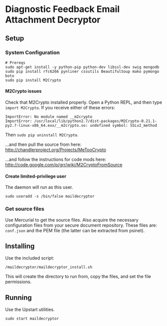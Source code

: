 # Diagnostic Feedback Email Attachment Decryptor

## Setup

### System Configuration

```shell
# Prereqs
sudo apt-get install -y python-pip python-dev libssl-dev swig mongodb
sudo pip install rfc6266 pynliner cssutils BeautifulSoup mako pymongo boto
sudo pip install M2Crypto
```

#### M2Crypto issues

Check that M2Crypto installed properly. Open a Python REPL, and then type `import M2Crypto`. If you receive either of these errors:

```
ImportError: No module named __m2crypto
ImportError: /usr/local/lib/python2.7/dist-packages/M2Crypto-0.21.1-py2.7-linux-x86_64.exx/__m2crypto.so: undefined symbol: SSLv2_method
```

Then `sudo pip uninstall M2Crypto`.

...and then pull the source from here:  
http://chandlerproject.org/Projects/MeTooCrypto

...and follow the instructions for code mods here:  
http://code.google.com/p/grr/wiki/M2CryptoFromSource

#### Create limited-privilege user

The daemon will run as this user.

```shell
sudo useradd -s /bin/false maildecryptor
```

### Get source files

Use Mercurial to get the source files. Also acquire the necessary
configuration files from your secure document repository. These files are: 
`conf.json` and the PEM file (the latter can be extracted from psinet).

## Installing

Use the included script:

```shell
/maildecryptor/maildecryptor_install.sh
```

This will create the directory to run from, copy the files, and set the file
permissions.

## Running

Use the Upstart utilities.

```shell
sudo start maildecryptor
```
